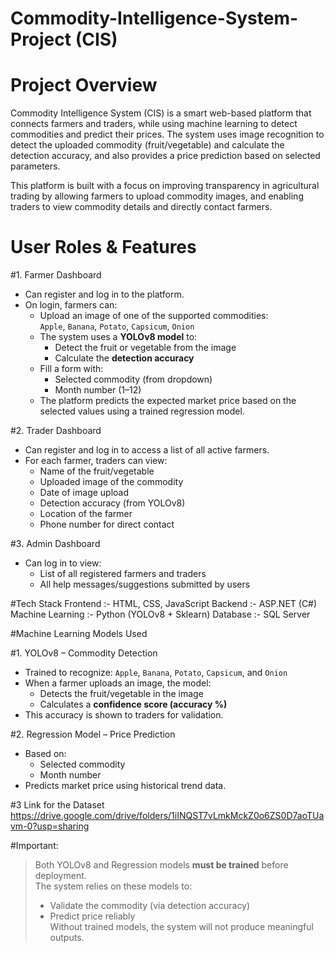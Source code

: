 # Commodity-Intelligence-System-Project (CIS) 

# Project Overview

Commodity Intelligence System (CIS) is a smart web-based platform that connects farmers and traders, while using machine learning to detect commodities and predict their prices. The system uses image recognition to detect the uploaded commodity (fruit/vegetable) and calculate the detection accuracy, and also provides a price prediction based on selected parameters.

This platform is built with a focus on improving transparency in agricultural trading by allowing farmers to upload commodity images, and enabling traders to view commodity details and directly contact farmers.

# User Roles & Features

#1. Farmer Dashboard
- Can register and log in to the platform.
- On login, farmers can:
  - Upload an image of one of the supported commodities:  
    `Apple`, `Banana`, `Potato`, `Capsicum`, `Onion`
  - The system uses a **YOLOv8 model** to:
    - Detect the fruit or vegetable from the image
    - Calculate the **detection accuracy**
  - Fill a form with:
    - Selected commodity (from dropdown)
    - Month number (1–12)
  - The platform predicts the expected market price based on the selected values using a trained regression model.

#2. Trader Dashboard
- Can register and log in to access a list of all active farmers.
- For each farmer, traders can view:
  - Name of the fruit/vegetable
  - Uploaded image of the commodity
  - Date of image upload
  - Detection accuracy (from YOLOv8)
  - Location of the farmer
  - Phone number for direct contact

#3. Admin Dashboard
- Can log in to view:
  - List of all registered farmers and traders
  - All help messages/suggestions submitted by users

#Tech Stack
  Frontend :-              HTML, CSS, JavaScript 
  Backend :-               ASP.NET (C#) 
  Machine Learning :-      Python (YOLOv8 + Sklearn)
  Database :-              SQL Server  
  

#Machine Learning Models Used

#1. YOLOv8 – Commodity Detection
- Trained to recognize: `Apple`, `Banana`, `Potato`, `Capsicum`, and `Onion`
- When a farmer uploads an image, the model:
  - Detects the fruit/vegetable in the image
  - Calculates a **confidence score (accuracy %)**
- This accuracy is shown to traders for validation.

#2. Regression Model – Price Prediction
- Based on:
  - Selected commodity
  - Month number
- Predicts market price using historical trend data.

#3 Link for the Dataset
  https://drive.google.com/drive/folders/1iINQST7vLmkMckZ0o6ZS0D7aoTUavm-0?usp=sharing

  
#Important:  
> Both YOLOv8 and Regression models **must be trained** before deployment.  
> The system relies on these models to:
> - Validate the commodity (via detection accuracy)
> - Predict price reliably  
> Without trained models, the system will not produce meaningful outputs.



